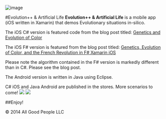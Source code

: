 ![image](https://raw.github.com/bbhsu2/evolution/master/assets/homeScrn.png)

#Evolution++ & Artificial Life
**Evolution++ & Artificial Life** is a mobile app (iOS written in Xamarin) that demos Evolutionary situations in-silico.

The iOS C# version is featured code from the blog post titled: [Genetics and Evolution of Color](http://www.letsthinkabout.us/post/genetics-and-evolution-of-color-in-c-xamarin-ios)

The iOS F# version is featured from the blog post titled: [Genetics, Evolution of Color, and the French Revolution in F# Xamarin iOS](http://www.letsthinkabout.us/post/genetics-evolution-of-color-and-the-french-revolution-in-f-xamarin-ios)

Please note the algorithm contained in the F# version is markedly different than in C#.  Please see the blog post.

The Android version is written in Java using Eclipse.  

C# iOS and Java Android are published in the stores.  More scenarios to come!
[<img src="https://raw.github.com/bbhsu2/evolution/master/assets/appStoreBadge.png">](http://bit.ly/EvolutioniPhone)
[<img src="https://raw.github.com/bbhsu2/evolution/master/assets/googlePlayBadge.png">](http://bit.ly/EvolutionAndroid)


##Enjoy!

&copy; 2014 All Good People LLC